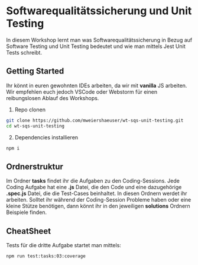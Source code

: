 # Softwarequalitätssicherung und Unit Testing
In diesem Workshop lernt man was Softwarequalitätssicherung in Bezug auf Software Testing und Unit Testing bedeutet und wie man mittels Jest Unit Tests schreibt.
## Getting Started
Ihr könnt in euren gewohnten IDEs arbeiten, da wir mit **vanilla** JS arbeiten. Wir empfehlen euch jedoch VSCode oder Webstorm für einen reibungslosen Ablauf des Workshops.

1. Repo clonen
```bash
git clone https://github.com/mweiershaeuser/wt-sqs-unit-testing.git
cd wt-sqs-unit-testing
```

2. Dependencies installieren
```bash
npm i
```

## Ordnerstruktur
Im Ordner **tasks** findet ihr die Aufgaben zu den Coding-Sessions. Jede Coding Aufgabe hat eine **.js** Datei, die den Code und eine dazugehörige **.spec.js** Datei, die die Test-Cases beinhaltet. In diesen Ordnern werdet ihr arbeiten. Solltet ihr während der Coding-Session Probleme haben oder eine kleine Stütze benötigen, dann könnt ihr in den jeweiligen **solutions** Ordnern Beispiele finden.

## CheatSheet
Tests für die dritte Aufgabe startet man mittels:

```bash
npm run test:tasks:03:coverage
```